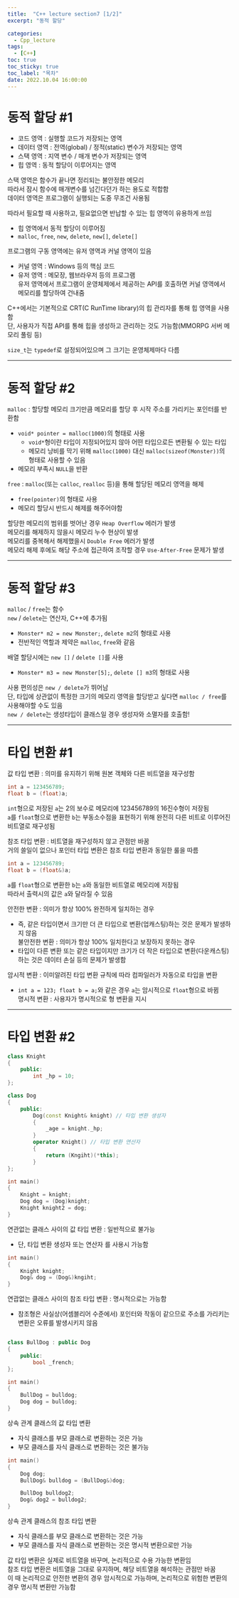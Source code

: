 ```yaml
---
title:  "C++ lecture section7 [1/2]"
excerpt: "동적 할당"

categories:
  - Cpp_lecture
tags:
  - [C++]
toc: true
toc_sticky: true
toc_label: "목차"
date: 2022.10.04 16:00:00
---
```


# 동적 할당 #1

* 코드 영역 : 실행할 코드가 저장되는 영역
* 데이터 영역 : 전역(global) / 정적(static) 변수가 저장되는 영역
* 스택 영역 : 지역 변수 / 매개 변수가 저장되는 영역
* 힙 영역 : 동적 할당이 이루어지는 영역

스택 영역은 함수가 끝나면 정리되는 불안정한 메모리    
따라서 잠시 함수에 매개변수를 넘긴다던가 하는 용도로 적합함    
데이터 영역은 프로그램이 실행되는 도중 무조건 사용됨    

따라서 필요할 때 사용하고, 필요없으면 반납할 수 있는 힙 영역이 유용하게 쓰임
* 힙 영역에서 동적 할당이 이루어짐
* `malloc`, `free`, `new`, `delete`, `new[]`, `delete[]`

프로그램의 구동 영역에는 유저 영역과 커널 영역이 있음
* 커널 영역 : Windows 등의 핵심 코드
* 유저 영역 : 메모장, 웹브라우저 등의 프로그램    
	유저 영역에서 프로그램이 운영체제에서 제공하는 API를 호출하면 커널 영역에서 메모리를 할당하여 건내줌

C++에서는 기본적으로 CRT(C RunTime library)의 힙 관리자를 통해 힙 영역을 사용함    
단, 사용자가 직접 API를 통해 힙을 생성하고 관리하는 것도 가능함(MMORPG 서버 메모리 풀링 등)    

`size_t`는 `typedef`로 설정되어있으며 그 크기는 운영체제마다 다름    

***

# 동적 할당 #2

`malloc` : 할당할 메모리 크기만큼 메모리를 할당 후 시작 주소를 가리키는 포인터를 반환함
* `void* pointer = malloc(1000)`의 형태로 사용
	* `void*`형이란 타입이 지정되어있지 않아 어떤 타입으로든 변환될 수 있는 타입
	* 메모리 낭비를 막기 위해 `malloc(1000)` 대신 `malloc(sizeof(Monster))`의 형태로 사용할 수 있음
* 메모리 부족시 `NULL`을 반환

`free` : `malloc`(또는 `calloc`, `realloc` 등)을 통해 할당된 메모리 영역을 해제
* `free(pointer)`의 형태로 사용
* 메모리 할당시 반드시 해제를 해주어야함

할당한 메모리의 범위를 벗어난 경우 `Heap Overflow` 에러가 발생    
메모리를 해제하지 않을시 메모리 누수 현상이 발생    
메모리를 중복해서 해제했을시 `Double Free` 에러가 발생    
메모리 해제 후에도 해당 주소에 접근하여 조작할 경우 `Use-After-Free` 문제가 발생    

***

# 동적 할당 #3

`malloc` / `free`는 함수    
`new` / `delete`는 연산자, C++에 추가됨    
* `Monster* m2 = new Monster;`, `delete m2`의 형태로 사용
* 전반적인 역할과 제약은 `malloc`, `free`와 같음

배열 할당시에는 `new []` / `delete []`를 사용    
* `Monster* m3 = new Monster[5];`, `delete [] m3`의 형태로 사용

사용 편의성은 `new / delete`가 뛰어남    
단, 타입에 상관없이 특정한 크기의 메모리 영역을 할당받고 싶다면 `malloc / free`를 사용해야할 수도 있음    
`new / delete`는 생성타입이 클래스일 경우 생성자와 소멸자를 호출함!    

***

# 타입 변환 #1

값 타입 변환 : 의미를 유지하기 위해 원본 객체와 다른 비트열을 재구성함    
```cpp
int a = 123456789;
float b = (float)a;
```
`int`형으로 저장된 `a`는 2의 보수로 메모리에 123456789의 16진수형이 저장됨    
`a`를 `float`형으로 변환한 `b`는 부동소수점을 표현하기 위해 완전히 다른 비트로 이루어진 비트열로 재구성됨    

참조 타입 변환 : 비트열을 재구성하지 않고 관점만 바꿈    
	거의 쓸일이 없으나 포인터 타입 변환은 참조 타입 변환과 동일한 룰을 따름    
```cpp
int a = 123456789;
float b = (float&)a;
```
`a`를 `float`형으로 변환한 `b`는 `a`와 동일한 비트열로 메모리에 저장됨    
따라서 출력시의 값은 `a`와 달라질 수 있음    

안전한 변환 : 의미가 항상 100% 완전하게 일치하는 경우    
* 즉, 같은 타입이면서 크기만 더 큰 타입으로 변환(업캐스팅)하는 것은 문제가 발생하지 않음    
불안전한 변환 : 의미가 항상 100% 일치한다고 보장하지 못하는 경우     
* 타입이 다른 변환 또는 같은 타입이지만 크기가 더 작은 타입으로 변환(다운캐스팅)하는 것은 데이터 손실 등의 문제가 발생함    

암시적 변환 : 이미알려진 타입 변환 규칙에 따라 컴파일러가 자동으로 타입을 변환    
* `int a = 123; float b = a;`와 같은 경우 `a`는 암시적으로 `float`형으로 바뀜    
명시적 변환 : 사용자가 명시적으로 형 변환을 지시    

***

# 타입 변환 #2   

```cpp
class Knight
{
	public:
		int _hp = 10;
};

class Dog
{
	public:
		Dog(const Knight& knight) // 타입 변환 생성자
		{
			_age = knight._hp;
		}
		operator Knight() // 타입 변환 연산자
		{
			return (Kngiht)(*this);
		}
};

int main()
{
	Knight = knight;
	Dog dog = (Dog)knight;
	Knight knight2 = dog;
}
```

연관없는 클래스 사이의 값 타입 변환 : 일반적으로 불가능    
* 단, 타입 변환 생성자 또는 연산자 를 사용시 가능함 

```cpp
int main()
{
	Knight knight;
	Dog& dog = (Dog&)kngiht;
}
```

연괍없는 클래스 사이의 참조 타입 변환 : 명시적으로는 가능함    
* 참조형은 사실상(어셈블리어 수준에서) 포인터와 작동이 같으므로 주소를 가리키는 변환은 오류를 발생시키지 않음    

```cpp

class BullDog : public Dog
{
	public:
		bool _french;
};

int main()
{
	BullDog = bulldog;
	Dog dog = bulldog;
}
```

상속 관계 클래스의 값 타입 변환
* 자식 클래스를 부모 클래스로 변환하는 것은 가능    
* 부모 클래스를 자식 클래스로 변환하는 것은 불가능    

```cpp
int main()
{
	Dog dog;
	BullDog& bulldog = (BullDog&)dog;

	BullDog bulldog2;
	Dog& dog2 = bulldog2;
}
```

상속 관계 클래스의 참조 타입 변환
* 자식 클래스를 부모 클래스로 변환하는 것은 가능    
* 부모 클래스를 자식 클래스로 변환하는 것은 명시적 변환으로만 가능    


값 타입 변환은 실제로 비트열을 바꾸며, 논리적으로 수용 가능한 변환임    
참조 타입 변환은 비트열을 그대로 유지하며, 해당 비트열을 해석하는 관점만 바꿈    
이 때 논리적으로 안전한 변환의 경우 암시적으로 가능하며, 논리적으로 위험한 변환의 경우 명시적 변환만 가능함    